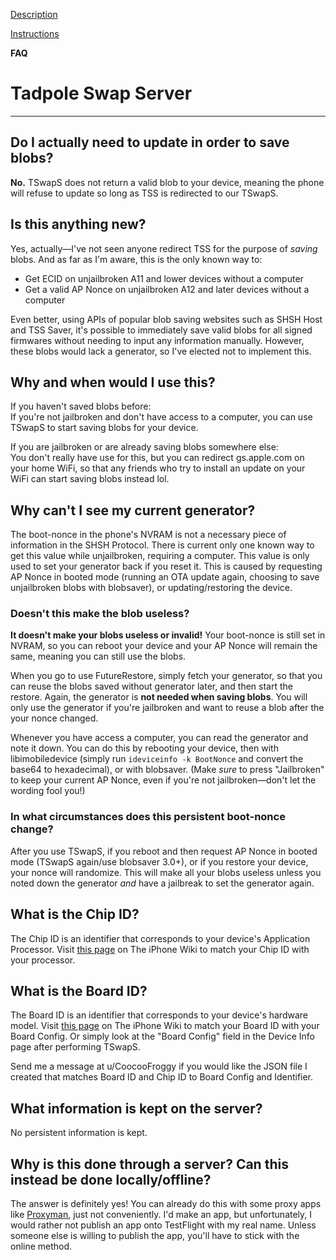 [Description](/TSwapS-FAQ/tswaps)

[Instructions](/TSwapS-FAQ/instructions)

**FAQ**

# Tadpole Swap Server

---

## Do I actually need to update in order to save blobs?

**No.** TSwapS does not return a valid blob to your device, meaning the phone will refuse to update so long as TSS is redirected to our TSwapS. 

## Is this anything new?

Yes, actually—I've not seen anyone redirect TSS for the purpose of *saving* blobs. And as far as I'm aware, this is the only known way to:
- Get ECID on unjailbroken A11 and lower devices without a computer 
- Get a valid AP Nonce on unjailbroken A12 and later devices without a computer

Even better, using APIs of popular blob saving websites such as SHSH Host and TSS Saver, it's possible to immediately save valid blobs for all signed firmwares without needing to input any information manually. However, these blobs would lack a generator, so I've elected not to implement this.

## Why and when would I use this?

If you haven't saved blobs before:  
If you're not jailbroken and don't have access to a computer, you can use TSwapS to start saving blobs for your device.

If you are jailbroken or are already saving blobs somewhere else:  
You don't really have use for this, but you can redirect gs.apple.com on your home WiFi, so that any friends who try to install an update on your WiFi can start saving blobs instead lol.

## Why can't I see my current generator?

The boot-nonce in the phone's NVRAM is not a necessary piece of information in the SHSH Protocol. There is current only one known way to get this value while unjailbroken, requiring a computer. This value is only used to set your generator back if you reset it. This is caused by requesting AP Nonce in booted mode (running an OTA update again, choosing to save unjailbroken blobs with blobsaver), or updating/restoring the device. 

### Doesn't this make the blob useless?

**It doesn't make your blobs useless or invalid!** Your boot-nonce is still set in NVRAM, so you can reboot your device and your AP Nonce will remain the same, meaning you can still use the blobs.

When you go to use FutureRestore, simply fetch your generator, so that you can reuse the blobs saved without generator later, and then start the restore. Again, the generator is **not needed when saving blobs**. You will only use the generator if you're jailbroken and want to reuse a blob after the your nonce changed.

Whenever you have access a computer, you can read the generator and note it down. You can do this by rebooting your device, then with libimobiledevice (simply run `ideviceinfo -k BootNonce` and convert the base64 to hexadecimal), or with blobsaver. (Make _sure_ to press "Jailbroken" to keep your current AP Nonce, even if you're not jailbroken—don't let the wording fool you!) 

### In what circumstances does this persistent boot-nonce change?

After you use TSwapS, if you reboot and then request AP Nonce in booted mode (TSwapS again/use blobsaver 3.0+), or if you restore your device, your nonce will randomize. This will make all your blobs useless unless you noted down the generator *and* have a jailbreak to set the generator again.

## What is the Chip ID?

The Chip ID is an identifier that corresponds to your device's Application Processor. Visit [this page](https://www.theiphonewiki.com/wiki/CHIP) on The iPhone Wiki to match your Chip ID with your processor.

## What is the Board ID?

The Board ID is an identifier that corresponds to your device's hardware model. Visit [this page](https://www.theiphonewiki.com/wiki/BORD) on The iPhone Wiki to match your Board ID with your Board Config. Or simply look at the "Board Config" field in the Device Info page after performing TSwapS.

Send me a message at u/CoocooFroggy if you would like the JSON file I created that matches Board ID and Chip ID to Board Config and Identifier.

## What information is kept on the server?

No persistent information is kept.

## Why is this done through a server? Can this instead be done locally/offline?

The answer is definitely yes! You can already do this with some proxy apps like [Proxyman](https://apps.apple.com/us/app/proxyman-web-debugging-proxy/id1551292695), just not conveniently. I'd make an app, but unfortunately, I would rather not publish an app onto TestFlight with my real name. Unless someone else is willing to publish the app, you'll have to stick with the online method.

